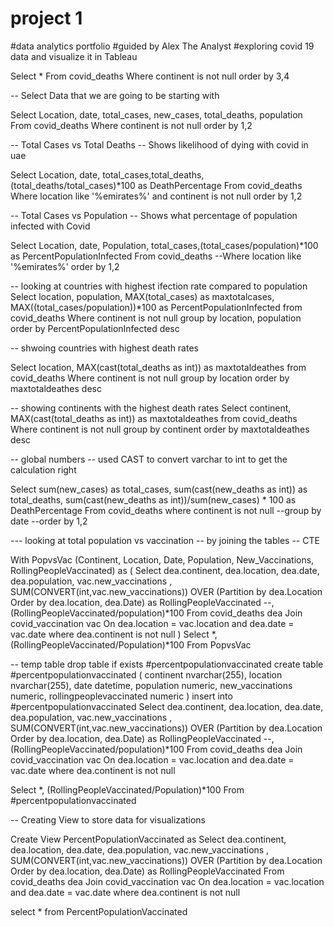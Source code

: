 
# project 1
#data analytics portfolio
#guided by Alex The Analyst
#exploring covid 19 data and visualize it in Tableau 

Select *
From covid_deaths
Where continent is not null 
order by 3,4

-- Select Data that we are going to be starting with

Select Location, date, total_cases, new_cases, total_deaths, population
From covid_deaths
Where continent is not null 
order by 1,2


-- Total Cases vs Total Deaths
-- Shows likelihood of dying with covid in uae

Select Location, date, total_cases,total_deaths, (total_deaths/total_cases)*100 as DeathPercentage
From covid_deaths
Where location like '%emirates%'
and continent is not null
order by 1,2


-- Total Cases vs Population
-- Shows what percentage of population infected with Covid 

Select Location, date, Population, total_cases,(total_cases/population)*100 as PercentPopulationInfected
From covid_deaths
--Where location like '%emirates%'
order by 1,2 

-- looking at countries with highest ifection rate compared to population
Select location, population, MAX(total_cases) as maxtotalcases, MAX((total_cases/population))*100 as PercentPopulationInfected 
from covid_deaths
Where continent is not null 
group by location, population
order by PercentPopulationInfected desc

-- shwoing countries with highest death rates 

Select location, MAX(cast(total_deaths as int)) as maxtotaldeathes 
from covid_deaths
Where continent is not null 
group by location
order by maxtotaldeathes desc

-- showing continents with the highest death rates 
Select continent, MAX(cast(total_deaths as int)) as maxtotaldeathes 
from covid_deaths
Where continent is not null 
group by continent
order by maxtotaldeathes desc

-- global numbers 
-- used CAST to convert varchar to int to get the calculation right

Select sum(new_cases) as total_cases, sum(cast(new_deaths as int)) as total_deaths,
sum(cast(new_deaths as int))/sum(new_cases) * 100 as DeathPercentage
From covid_deaths
where continent is not null
--group by date
--order by 1,2

--- looking at total population vs vaccination 
-- by joining the tables
-- CTE 

With PopvsVac (Continent, Location, Date, Population, New_Vaccinations, RollingPeopleVaccinated)
as
(
Select dea.continent, dea.location, dea.date, dea.population, vac.new_vaccinations
, SUM(CONVERT(int,vac.new_vaccinations)) OVER (Partition by dea.Location Order by dea.location, dea.Date) as RollingPeopleVaccinated
--, (RollingPeopleVaccinated/population)*100
From covid_deaths dea
Join covid_vaccination vac
	On dea.location = vac.location
	and dea.date = vac.date
where dea.continent is not null 
)
Select *, (RollingPeopleVaccinated/Population)*100
From PopvsVac

-- temp table 
drop table if exists #percentpopulationvaccinated
create table #percentpopulationvaccinated
(
continent nvarchar(255),
location nvarchar(255),
date datetime,
population numeric, 
new_vaccinations numeric,
rollingpeoplevaccinated numeric
)
insert into #percentpopulationvaccinated
Select dea.continent, dea.location, dea.date, dea.population, vac.new_vaccinations
, SUM(CONVERT(int,vac.new_vaccinations)) OVER (Partition by dea.Location Order by dea.location, dea.Date) as RollingPeopleVaccinated
--, (RollingPeopleVaccinated/population)*100
From covid_deaths dea
Join covid_vaccination vac
	On dea.location = vac.location
	and dea.date = vac.date
where dea.continent is not null

Select *, (RollingPeopleVaccinated/Population)*100
From #percentpopulationvaccinated


-- Creating View to store data for visualizations

Create View PercentPopulationVaccinated as
Select dea.continent, dea.location, dea.date, dea.population, vac.new_vaccinations
, SUM(CONVERT(int,vac.new_vaccinations)) OVER (Partition by dea.Location Order by dea.location, dea.Date) as RollingPeopleVaccinated
From covid_deaths dea
Join covid_vaccination vac
	On dea.location = vac.location
	and dea.date = vac.date
where dea.continent is not null 

select * from PercentPopulationVaccinated
